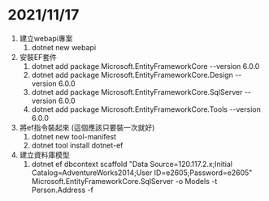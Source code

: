 # 2021/11/17
1. 建立webapi專案
   1. dotnet new webapi
2. 安裝EF套件
   1. dotnet add package Microsoft.EntityFrameworkCore --version 6.0.0
   2. dotnet add package Microsoft.EntityFrameworkCore.Design --version 6.0.0
   3. dotnet add package Microsoft.EntityFrameworkCore.SqlServer --version 6.0.0
   4. dotnet add package Microsoft.EntityFrameworkCore.Tools --version 6.0.0
3. 將ef指令裝起來 (這個應該只要裝一次就好)
   1. dotnet new tool-manifest
   2. dotnet tool install dotnet-ef
4. 建立資料庫模型
   1. dotnet ef dbcontext scaffold "Data Source=120.117.2.x;Initial Catalog=AdventureWorks2014;User ID=e2605;Password=e2605" Microsoft.EntityFrameworkCore.SqlServer -o  Models -t Person.Address  -f

